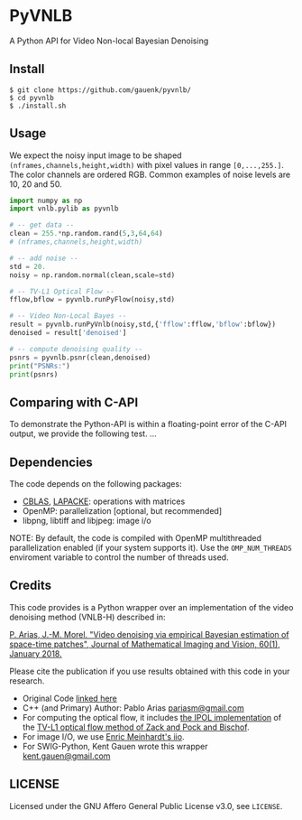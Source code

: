 PyVNLB 
=========================================
A Python API for Video Non-local Bayesian Denoising


Install
-------

```
$ git clone https://github.com/gauenk/pyvnlb/
$ cd pyvnlb
$ ./install.sh
```

Usage
-----

We expect the noisy input image to be shaped `(nframes,channels,height,width)` with
pixel values in range `[0,...,255.]`. The color channels are ordered RGB. Common examples of noise levels are 10, 20 and 50.

```python
import numpy as np
import vnlb.pylib as pyvnlb

# -- get data --
clean = 255.*np.random.rand(5,3,64,64)
# (nframes,channels,height,width)

# -- add noise --
std = 20.
noisy = np.random.normal(clean,scale=std)

# -- TV-L1 Optical Flow --
fflow,bflow = pyvnlb.runPyFlow(noisy,std)

# -- Video Non-Local Bayes --
result = pyvnlb.runPyVnlb(noisy,std,{'fflow':fflow,'bflow':bflow})
denoised = result['denoised']

# -- compute denoising quality --
psnrs = pyvnlb.psnr(clean,denoised)
print("PSNRs:")
print(psnrs)

```

Comparing with C-API
---

To demonstrate the Python-API is within a floating-point error of the C-API output, we provide the following test. ...

Dependencies
--------

The code depends on the following packages:
* [CBLAS](http://www.netlib.org/blas/#_cblas),
[LAPACKE](https://www.netlib.org/lapack/lapacke.html): operations with matrices
* OpenMP: parallelization [optional, but recommended]
* libpng, libtiff and libjpeg: image i/o

NOTE: By default, the code is compiled with OpenMP multithreaded
parallelization enabled (if your system supports it). Use the
`OMP_NUM_THREADS` enviroment variable to control the number of threads
used.

Credits
--------

This code provides is a Python wrapper over an implementation of the video denoising method (VNLB-H) described in:

[P. Arias, J.-M. Morel. "Video denoising via empirical Bayesian estimation of
space-time patches", Journal of Mathematical Imaging and Vision, 60(1),
January 2018.](https://link.springer.com/article/10.1007%2Fs10851-017-0742-4)


Please cite the publication if you use results obtained with this code in your research. 

* Original Code [linked here](https://github.com/pariasm/vnlb)
* C++ (and Primary) Author: Pablo Arias <pariasm@gmail.com>
* For computing the optical flow, it includes [the IPOL
implementation](http://www.ipol.im/pub/art/2013/26/) of
the [TV-L1 optical flow method of Zack and Pock and
Bischof](https://link.springer.com/chapter/10.1007/978-3-540-74936-3_22).
* For image I/O, we use [Enric Meinhardt's iio](https://github.com/mnhrdt/iio).
* For SWIG-Python, Kent Gauen wrote this wrapper <kent.gauen@gmail.com>


LICENSE
-------

Licensed under the GNU Affero General Public License v3.0, see `LICENSE`.
